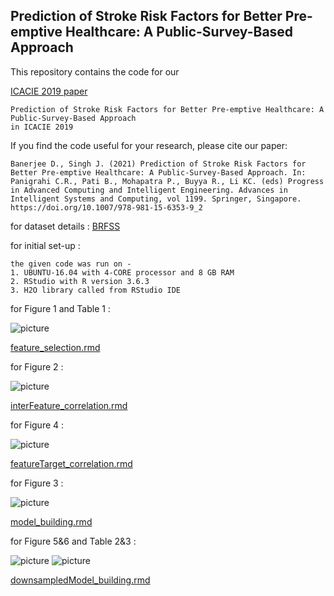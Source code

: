 ## Prediction of Stroke Risk Factors for Better Pre-emptive Healthcare: A Public-Survey-Based Approach

 This repository contains the code for our <p><a href="https://doi.org/10.1007/978-981-15-6353-9_2">ICACIE 2019 paper </a></p>
 
 ```Debayan Banerjee and Jagannath Singh
 Prediction of Stroke Risk Factors for Better Pre-emptive Healthcare: A Public-Survey-Based Approach
 in ICACIE 2019
 ```

If you find the code useful for your research, please cite our paper:

```
Banerjee D., Singh J. (2021) Prediction of Stroke Risk Factors for Better Pre-emptive Healthcare: A Public-Survey-Based Approach. In: Panigrahi C.R., Pati B., Mohapatra P., Buyya R., Li KC. (eds) Progress in Advanced Computing and Intelligent Engineering. Advances in Intelligent Systems and Computing, vol 1199. Springer, Singapore. https://doi.org/10.1007/978-981-15-6353-9_2
```
for dataset details :
<a href="https://www.cdc.gov/brfss/annual_data/annual_data.htm">BRFSS </a>

for initial set-up : 
```
the given code was run on -
1. UBUNTU-16.04 with 4-CORE processor and 8 GB RAM
2. RStudio with R version 3.6.3
3. H2O library called from RStudio IDE
```
for Figure 1 and Table 1 : 

![picture](master/images/Figure1.png)

<p><a href="feature_selection.rmd ">feature_selection.rmd </a></p>

for Figure 2 : 

![picture](master/images/Figure2.png)

<p><a href="interFeature_correlation.rmd ">interFeature_correlation.rmd </a></p>

for Figure 4 : 

![picture](master/images/Figure4.png)

<p><a href="featureTarget_correlation.rmd ">featureTarget_correlation.rmd </a></p>

for Figure 3 : 

![picture](master/images/Figure3.png)

<p><a href="model_building.rmd ">model_building.rmd </a></p>

for Figure 5&6 and Table 2&3 :

![picture](master/images/Figure5.png)
![picture](master/images/Figure6.png)

<p><a href="downsampledModel_building.rmd">downsampledModel_building.rmd </a></p>
